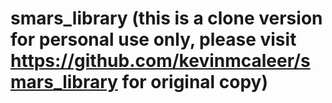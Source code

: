 # smars_library (this is a clone version for personal use only, please visit https://github.com/kevinmcaleer/smars_library for original copy)
